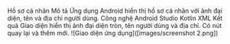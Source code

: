Hồ sơ cá nhân
Mô tả
Ứng dụng Android hiển thị hồ sơ cá nhân với ảnh đại diện, tên và địa chỉ người dùng.
Công nghệ
Android Studio
Kotlin
XML
Kết quả
Giao diện hiển thị ảnh đại diện tròn, tên người dùng và địa chỉ.
Có nút quay lại và thêm mới.
![Giao diện ứng dụng]([images/screenshot 2.png])

